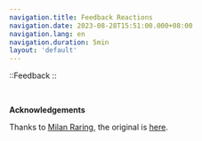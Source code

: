 ```yaml
---
navigation.title: Feedback Reactions
navigation.date: 2023-08-28T15:51:00.000+08:00
navigation.lang: en
navigation.duration: 5min
layout: 'default'
---
```


::Feedback
::

<br />


**Acknowledgements**

Thanks to [Milan Raring](https://twitter.com/MilanRaring), the original is [here](https://codepen.io/aaroniker/pen/mdyYBPP).
